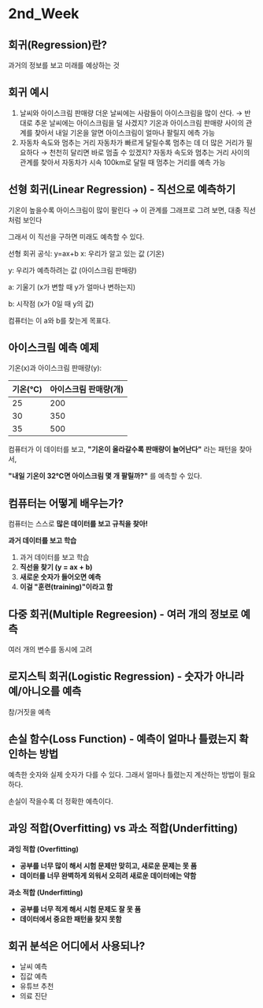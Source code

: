 # 2nd_Week

## 회귀(Regression)란?

과거의 정보를 보고 미래를 예상하는 것

## 회귀 예시

1. 날씨와 아이스크림 판매량
더운 날씨에는 사람들이 아이스크림을 많이 산다. → 반대로 추운 날씨에는 아이스크림을 덜 사겠지?
기온과 아이스크림 판매량 사이의 관계를 찾아서 내일 기온을 알면 아이스크림이 얼마나 팔릴지 에측 가능
2. 자동차 속도와 멈추는 거리
자동차가 빠르게 달릴수록 멈추는 데 더 많은 거리가 필요하다 → 천천히 달리면 바로 멈출 수 있겠지?
자동차 속도와 멈추는 거리 사이의 관계를 찾아서 자동차가 시속 100km로 달릴 때 멈추는 거리를 예측 가능

## 선형 회귀(Linear Regression) - 직선으로 예측하기

기온이 높을수록 아이스크림이 많이 팔린다 → 이 관계를 그래프로 그려 보면, 대충 직선처럼 보인다

그래서 이 직선을 구하면 미래도 예측할 수 있다.

선형 회귀 공식: y=ax+b
x: 우리가 알고 있는 값 (기온)

y: 우리가 예측하려는 값 (아이스크림 판매량)

a: 기울기 (x가 변할 때 y가 얼마나 변하는지)

b: 시작점 (x가 0일 때 y의 값)

컴퓨터는 이 a와 b를 찾는게 목표다.

## 아이스크림 예측 예제

기온(x)과 아이스크림 판매량(y):

| 기온(℃) | 아이스크림 판매량(개) |
| --- | --- |
| 25 | 200 |
| 30 | 350 |
| 35 | 500 |

컴퓨터가 이 데이터를 보고, **"기온이 올라갈수록 판매량이 늘어난다"** 라는 패턴을 찾아서,

**"내일 기온이 32℃면 아이스크림 몇 개 팔릴까?"** 를 예측할 수 있다.

## 컴퓨터는 어떻게 배우는가?

컴퓨터는 스스로 **많은 데이터를 보고 규칙을 찾아!**

**과거 데이터를 보고 학습**

1. 과거 데이터를 보고 학습
2. **직선을 찾기 (y = ax + b)**
3. **새로운 숫자가 들어오면 예측**
4. **이걸 "훈련(training)"이라고 함**

## 다중 회귀(Multiple Regreesion) - 여러 개의 정보로 예측

여러 개의 변수를 동시에 고려

## 로지스틱 회귀(Logistic Regression) - 숫자가 아니라 예/아니오를 예측

참/거짓을 예측

## 손실 함수(Loss Function) - 예측이 얼마나 틀렸는지 확인하는 방법

예측한 숫자와 실제 숫자가 다를 수 있다. 그래서 얼마나 틀렸는지 계산하는 방법이 필요하다.

손실이 작을수록 더 정확한 예측이다.

## 과잉 적합(Overfitting) vs 과소 적합(Underfitting)

**과잉 적합 (Overfitting)**

- **공부를 너무 많이 해서 시험 문제만 맞히고, 새로운 문제는 못 품**
- **데이터를 너무 완벽하게 외워서 오히려 새로운 데이터에는 약함**

**과소 적합 (Underfitting)**

- **공부를 너무 적게 해서 시험 문제도 잘 못 품**
- **데이터에서 중요한 패턴을 찾지 못함**

## 회귀 분석은 어디에서 사용되나?

- 날씨 예측
- 집값 예측
- 유튜브 추천
- 의료 진단